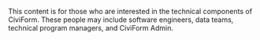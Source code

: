 This content is for those who are interested in the technical components of CiviForm. These people may include software engineers, data teams, technical program managers, and CiviForm Admin. 